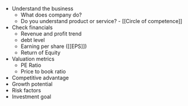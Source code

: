 - Understand the business 
	- What does company do?
	- Do you understand product or service? - [[Circle of competence]]
- Check financials
	- Revenue and profit trend
	- debt level
	- Earning per share ([[EPS]])
	- Return of Equity 
- Valuation metrics
	- PE Ratio 
	- Price to book ratio 
- Competitive advantage 
- Growth potential
- Risk factors
- Investment goal 